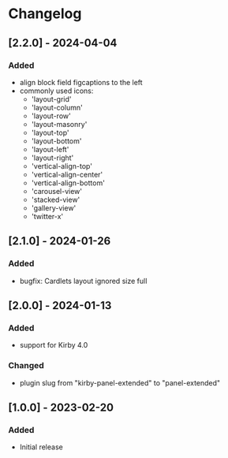 # Changelog

## [2.2.0] - 2024-04-04
### Added
- align block field figcaptions to the left
- commonly used icons:
    - 'layout-grid'
    - 'layout-column'
    - 'layout-row'
    - 'layout-masonry'
    - 'layout-top'
    - 'layout-bottom'
    - 'layout-left'
    - 'layout-right'
    - 'vertical-align-top'
    - 'vertical-align-center'
    - 'vertical-align-bottom'
    - 'carousel-view'
    - 'stacked-view'
    - 'gallery-view'
    - 'twitter-x'


## [2.1.0] - 2024-01-26
### Added
- bugfix: Cardlets layout ignored size full


## [2.0.0] - 2024-01-13
### Added
- support for Kirby 4.0

### Changed
- plugin slug from "kirby-panel-extended" to "panel-extended"


## [1.0.0] - 2023-02-20
### Added
- Initial release
